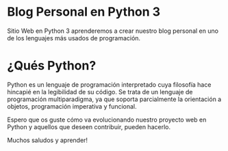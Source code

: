 # Blog Personal en Python 3
Sitio Web en Python 3 aprenderemos a crear nuestro blog personal en uno de los lenguajes más usados de programación.

# ​¿Qués Python?

Python es un lenguaje de programación interpretado cuya filosofía hace hincapié en la legibilidad de su código.
Se trata de un lenguaje de programación multiparadigma, ya que soporta parcialmente la orientación a objetos, programación imperativa y funcional. 

Espero que os guste cómo va evolucionando nuestro proyecto web en Python y aquellos que deseen contribuir, pueden hacerlo.

Muchos saludos y aprender!
